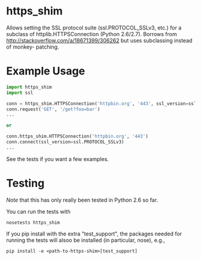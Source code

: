 https_shim
==========

Allows setting the SSL protocol suite (ssl.PROTOCOL_SSLv3, etc.) for a 
subclass of httplib.HTTPSConnection (Python 2.6/2.7). Borrows from 
http://stackoverflow.com/a/18671399/306262 but uses subclassing instead of monkey-
patching.

Example Usage
=============
```python
import https_shim
import ssl

conn = https_shim.HTTPSConnection('httpbin.org', '443', ssl_version=ssl.PROTOCOL_SSLv3)
conn.request('GET', '/get?foo=bar')
...

or

conn.https_shim.HTTPSConnection('httpbin.org', '443')
conn.connect(ssl_version=ssl.PROTOCOL_SSLv3)
...

```

See the tests if you want a few examples.

Testing
=======
*Note* that this has only really been tested in Python 2.6 so far.

You can run the tests with 

    nosetests https_shim

If you pip install with the extra "test_support", the packages needed for running the tests will
alsoo be installed (in particular, nose), e.g.,

    pip install -e <path-to-https-shim>[test_support]


